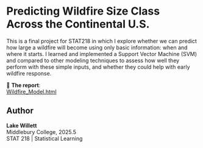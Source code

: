 # Predicting Wildfire Size Class Across the Continental U.S.
This is a final project for STAT218 in which I explore whether we can predict how large a wildfire will become using only basic information: when and where it starts. 
I learned and implemented a Support Vector Machine (SVM) and compared to other modeling techniques to assess how well they perform with these simple inputs, and whether they could help with early wildfire response.

📄 **The report**:  
[Wildfire_Model.html](./docs/index.html)

## Author
**Lake Willett**  
Middlebury College, 2025.5  
STAT 218 | Statistical Learning
